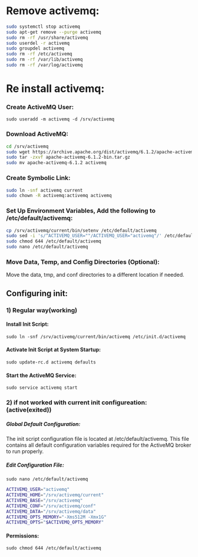# Remove activemq:
```sh
sudo systemctl stop activemq
sudo apt-get remove --purge activemq
sudo rm -rf /usr/share/activemq
sudo userdel -r activemq
sudo groupdel activemq
sudo rm -rf /etc/activemq
sudo rm -rf /var/lib/activemq
sudo rm -rf /var/log/activemq
```
# Re install activemq:
### Create ActiveMQ User:
```sudo useradd -m activemq -d /srv/activemq```

### Download ActiveMQ:
```sh
cd /srv/activemq
sudo wget https://archive.apache.org/dist/activemq/6.1.2/apache-activemq-6.1.2-bin.tar.gz
sudo tar -zxvf apache-activemq-6.1.2-bin.tar.gz
sudo mv apache-activemq-6.1.2 activemq
```

### Create Symbolic Link:
```sh
sudo ln -snf activemq current
sudo chown -R activemq:activemq activemq
```

### Set Up Environment Variables, Add the following to /etc/default/activemq:
```sh
cp /srv/activemq/current/bin/setenv /etc/default/activemq
sudo sed -i 's/^ACTIVEMQ_USER=""/ACTIVEMQ_USER="activemq"/' /etc/default/activemq
sudo chmod 644 /etc/default/activemq
sudo nano /etc/default/activemq
```

### Move Data, Temp, and Config Directories (Optional):
Move the data, tmp, and conf directories to a different location if needed.

## Configuring init:
### 1) Regular way(working)
#### Install Init Script:
```sudo ln -snf /srv/activemq/current/bin/activemq /etc/init.d/activemq```

#### Activate Init Script at System Startup:
```sudo update-rc.d activemq defaults```

#### Start the ActiveMQ Service:
```sudo service activemq start```

### 2) if not worked with current init configureation:(active(exited))
##### Global Default Configuration:
The init script configuration file is located at /etc/default/activemq. This file contains all default configuration variables required for the ActiveMQ broker to run properly.

##### Edit Configuration File:
```sudo nano /etc/default/activemq```

```sh
ACTIVEMQ_USER="activemq"
ACTIVEMQ_HOME="/srv/activemq/current"
ACTIVEMQ_BASE="/srv/activemq"
ACTIVEMQ_CONF="/srv/activemq/conf"
ACTIVEMQ_DATA="/srv/activemq/data"
ACTIVEMQ_OPTS_MEMORY="-Xms512M -Xmx1G"
ACTIVEMQ_OPTS="$ACTIVEMQ_OPTS_MEMORY"
```

#### Permissions:
```sudo chmod 644 /etc/default/activemq```





